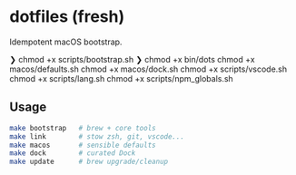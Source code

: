 # dotfiles (fresh)

Idempotent macOS bootstrap.

❯ chmod +x scripts/bootstrap.sh
❯ chmod +x bin/dots
chmod +x macos/defaults.sh
chmod +x macos/dock.sh
chmod +x scripts/vscode.sh
chmod +x scripts/lang.sh
chmod +x scripts/npm_globals.sh

## Usage

```bash
make bootstrap   # brew + core tools
make link        # stow zsh, git, vscode...
make macos       # sensible defaults
make dock        # curated Dock
make update      # brew upgrade/cleanup
```
